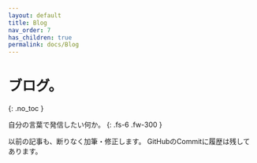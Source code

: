 ```yaml
---
layout: default
title: Blog
nav_order: 7
has_children: true
permalink: docs/Blog
---
```


# ブログ。
{: .no_toc }

自分の言葉で発信したい何か。
{: .fs-6 .fw-300 }

以前の記事も、断りなく加筆・修正します。
GitHubのCommitに履歴は残してあります。


